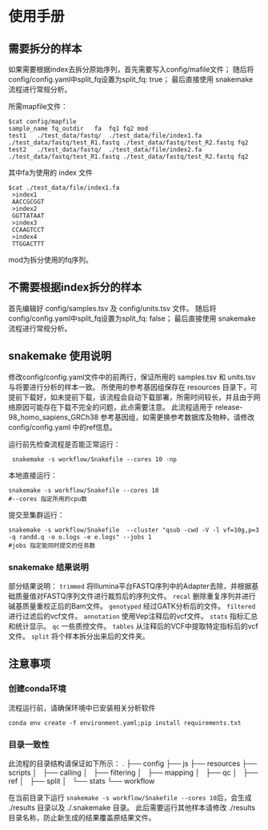 # 使用手册

## 需要拆分的样本

如果需要根据index去拆分原始序列，首先需要写入config/mafile文件；
随后将config/config.yaml中split_fq设置为split_fq: true；
最后直接使用 snakemake 流程进行常规分析。

所需mapfile文件：

```shell
$cat config/mapfile
sample_name	fq_outdir	fa	fq1	fq2	mod
test1	./test_data/fastq/	./test_data/file/index1.fa	./test_data/fastq/test_R1.fastq	./test_data/fastq/test_R2.fastq	fq2 
test2	./test_data/fastq/	./test_data/file/index2.fa	./test_data/fastq/test_R1.fastq	./test_data/fastq/test_R2.fastq	fq2 
```

其中fa为使用的 index 文件

```shell
$cat ./test_data/file/index1.fa
 >index1
 AACCGCGGT
 >index2
 GGTTATAAT
 >index3
 CCAAGTCCT
 >index4
 TTGGACTTT
```

mod为拆分使用的fq序列。



## 不需要根据index拆分的样本
首先编辑好 config/samples.tsv 及 config/units.tsv 文件。
随后将config/config.yaml中split_fq设置为split_fq: false；
最后直接使用 snakemake 流程进行常规分析。


## snakemake 使用说明
修改config/config.yaml文件中的前两行，保证所用的 samples.tsv 和 units.tsv 与将要进行分析的样本一致。
所使用的参考基因组保存在 resources 目录下，可提前下载好，如未提前下载，该流程会自动下载部署，所需时间较长，并且由于网络原因可能存在下载不完全的问题，此点需要注意。
此流程适用于 release-98_homo_sapiens_GRCh38 参考基因组，如需更换参考数据库及物种，请修改 config/config.yaml 中的ref信息。

运行前先检查流程是否能正常运行：

```shell
 snakemake -s workflow/Snakefile --cores 10 -np 
```

本地直接运行： 

```shell
snakemake -s workflow/Snakefile --cores 10 
#--cores 指定所用的cpu数
```


提交至集群运行： 

```shell
snakemake -s workflow/Snakefile  --cluster "qsub -cwd -V -l vf=10g,p=3 -q randd.q -o o.logs -e e.logs" --jobs 1 
#jobs 指定能同时提交的任务数
```
### snakemake 结果说明

部分结果说明：
`trimmed` 将Illumina平台FASTQ序列中的Adapter去除，并根据基础质量值对FASTQ序列文件进行裁剪后的序列文件。
`recal` 删除重复序列并进行碱基质量重校正后的Bam文件。
`genotyped` 经过GATK分析后的文件。
`filtered` 进行过滤后的vcf文件。
`annotation` 使用Vep注释后的vcf文件。
`stats` 指标汇总和统计显示。
`qc` 一些质控文件。
`tables` 从注释后的VCF中提取特定指标后的vcf文件。
`split` 将个样本拆分出来后的文件夹。



## 注意事项

### 创建conda环境

流程运行前，请确保环境中已安装相关分析软件

```shell
conda env create -f environment.yaml;pip install requirements.txt
```

### 目录一致性

此流程的目录结构请保证如下所示：
.
├── config
├── js
├── resources
├── scripts
│   ├── calling
│   ├── filtering
│   ├── mapping
│   ├── qc
│   ├── ref
│   ├── split
│   └── stats
└── workflow

在当前目录下运行 `snakemake -s workflow/Snakefile --cores 10`后，会生成 ./results 目录以及 ./.snakemake 目录。
此后需要运行其他样本请修改 ./results 目录名称，防止新生成的结果覆盖原结果文件。

